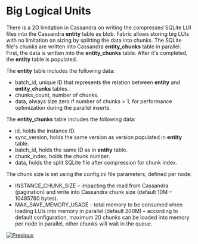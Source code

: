 # Big Logical Units

There is a 2G limitation in Cassandra on writing the compressed SQLite LUI files into the Cassandra **entity** table as blob. Fabric allows storing big LUIs with no limitation on sizing by splitting the data into chunks. The SQLite file's chunks are written into Cassandra **entity_chunks** table in parallel. First, the data is written into the **entity_chunks** table. After it's completed, the **entity** table is populated.

The **entity** table includes the following data:

* batch_id, unique ID that represents the relation between **entity** and **entity_chunks** tables.
* chunks_count, number of chunks.
* data, always size zero if number of chunks > 1, for performance optimization during the parallel inserts.

The **entity_chunks** table includes the following data:

* id, holds the instance ID.
* sync_version, holds the same version as version populated in **entity** table. 
* batch_id, holds the same ID as in **entity** table.
* chunk_index, holds the chunk number.
* data, holds the split SQLite file after compression for chunk index.

The chunk size is set using the config.ini file parameters, defined per node:

* INSTANCE_CHUNK_SIZE – impacting the read from Cassandra (pagination) and write into Cassandra chunk size (default 10M – 10485760 bytes).
* MAX_SAVE_MEMORY_USAGE - total memory to be consumed when loading LUIs into memory in parallel (default 200M) – according to default configuration, maximum 20 chunks can be loaded into memory per node in parallel, other chunks will wait in the queue.



[![Previous](/articles/images/Previous.png)](02_storage_management.md)

